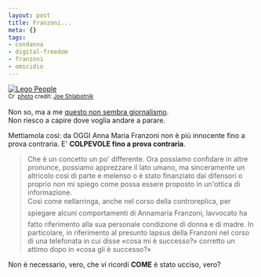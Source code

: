 ```yaml
--- 
layout: post
title: Franzoni...
meta: {}
tags: 
- condanna
- digital-freedom
- franzoni
- omicidio
---
```

<a href="http://www.flickr.com/photos/40646519@N00/305410323/" title="Lego People" target="_blank"><img src="http://farm1.static.flickr.com/117/305410323_effd579e8f.jpg" alt="Lego People" border="0" /></a>  
<small><a href="http://creativecommons.org/licenses/by/2.0/" title="Attribution License" target="_blank"><img src="http://www.lastknight.com/wp-content/plugins/photo-dropper/images/cc.png" alt="Creative Commons License" border="0" width="16" height="16" align="absmiddle" /></a> <a href="http://www.photodropper.com/photos/" target="_blank">photo</a> credit: <a href="http://www.flickr.com/photos/40646519@N00/305410323/" title="Joe Shlabotnik" target="_blank">Joe Shlabotnik</a></small>  
  
Non so, ma a me [questo non sembra giornalismo](http://www.repubblica.it/2008/05/sezioni/cronaca/franzoni-cassazione/franzoni-bimbi-carcer/franzoni-bimbi-carcer.html).  
Non riesco a capire dove voglia andare a parare.  
  
Mettiamola così: da OGGI Anna Maria Franzoni non è più innocente fino a prova contraria. E' **COLPEVOLE fino a prova contraria**.  
  
> Che è un concetto un po' differente. Ora possiamo confidare in altre pronunce, possiamo apprezzare il lato umano, ma sinceramente un altricolo così di parte e melenso o è stato finanziato dai difensori o proprio non mi spiego come possa essere proposto in un'ottica di informazione.  
> Così come nellarringa, anche nel corso della controreplica, per spiegare alcuni comportamenti di Annamaria Franzoni, lavvocato ha fatto riferimento alla sua personale condizione di donna e di madre. In particolare, in riferimento al presunto lapsus della Franzoni nel corso di una telefonata in cui disse «cosa mi è successo?» corretto un attimo dopo in «cosa gli è successo?»  
  
Non è necessario, vero, che vi ricordi  **COME** è stato ucciso, vero?  
  
 
